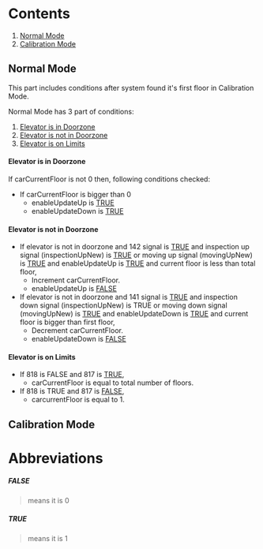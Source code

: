 # Contents

1. [Normal Mode](#normal-mode)
2. [Calibration Mode](#calibration-mode)

## Normal Mode

This part includes conditions after system found it's first floor in Calibration Mode.

Normal Mode has 3 part of conditions:
1. [Elevator is in Doorzone](#elevator-is-in-doorzone)
2. [Elevator is not in Doorzone](#elevator-is-not-in-doorzone)
3. [Elevator is on Limits](#elevator-is-on-limits)

#### Elevator is in Doorzone
If carCurrentFloor is not 0 then, following conditions checked:
- If carCurrentFloor is bigger than 0
	- enableUpdateUp is [TRUE](#true)
	- enableUpdateDown is [TRUE](#true)

#### Elevator is not in Doorzone
- If elevator is not in doorzone and 142 signal is [TRUE](#true) and inspection up signal (inspectionUpNew) is [TRUE](#true) or moving up signal (movingUpNew) is [TRUE](#true) and enableUpdateUp is [TRUE](#true) and current floor is less than total floor,
	 - Increment carCurrentFloor.
	 - enableUpdateUp is [FALSE](#false)
- If elevator is not in doorzone and 141 signal is [TRUE](#true) and inspection down signal (inspectionUpNew) is TRUE or moving down signal (movingUpNew) is [TRUE](#true) and enableUpdateDown is [TRUE](#true) and current floor is bigger than first floor,
	- Decrement carCurrentFloor.
	- enableUpdateDown is [FALSE](#false)

#### Elevator is on Limits
- If 818 is FALSE and 817 is [TRUE](#true),
	- carCurrentFloor is equal to total number of floors.
- If 818 is TRUE and 817 is [FALSE](#false),
	- carcurrentFloor is equal to 1.

## Calibration Mode

# Abbreviations

 ##### **FALSE** 
 > means it is 0
 ##### **TRUE**
 > means it is 1
